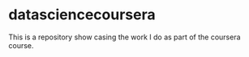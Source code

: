 # datasciencecoursera
This is a repository show casing the work I do as part of the coursera course.
